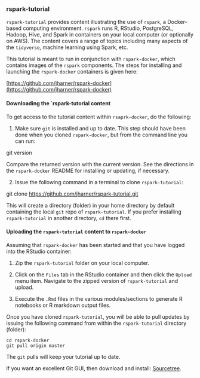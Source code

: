 ### rspark-tutorial

`rspark-tutorial` provides content illustrating the use of `rspark`, a Docker-based computing environment. `rspark` runs R, RStudio, PostgreSQL, Hadoop, Hive, and Spark in containers on your local computer (or optionally on AWS). The content covers a range of topics including many aspects of the `tidyverse`, machine learning using Spark, etc.

This tutorial is meant to run in conjunction with `rspark-docker`, which contains images of the `rspark` components. The steps for installing and launching the `rspark-docker` containers is given here:  

[https://github.com/jharner/rspark-docker](https://github.com/jharner/rspark-docker)  

#### Downloading the `rspark-tutorial content

To get access to the tutorial content within `rsaprk-docker`, do the following:

1. Make sure `git` is installed and up to date. This step should have been done when you cloned `rspark-docker`, but from the command line you can run:

git version

Compare the returned version with the current version. See the directions in the `rspark-docker` README for installing or updating, if necessary.

2. Issue the following command in a terminal to clone `rspark-tutorial`:  

git clone https://github.com/jharner/rspark-tutorial.git

This will create a directory (folder) in your home directory by default containing the local `git` repo of `rspark-tutorial`. If you prefer installing `rspark-tutorial` in another directory, `cd` there first.

#### Uploading the `rspark-tutorial` content to `rspark-docker`

Assuming that `rspark-docker` has been started and that you have logged into the RStudio container:

1. Zip the `rspark-tutorial` folder on your local computer.

2. Click on the `Files` tab in the RStudio container and then click the `Upload` menu item. Navigate to the zipped version of `rspark-tutorial` and upload.  

3. Execute the `.Rmd` files in the various modules/sections to generate R notebooks or R markdown output files.

Once you have cloned `rspark-tutorial`, you will be able to pull updates by issuing the following command from within the `rspark-tutorial` directory (folder):

`cd rspark-docker`  
`git pull origin master`  

The `git` pulls will keep your tutorial up to date.

If you want an excellent Git GUI, then download and install: [Sourcetree](https://www.sourcetreeapp.com).





